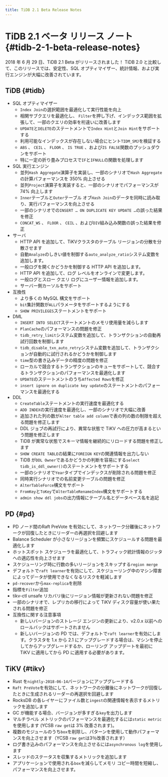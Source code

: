 ```yaml
---
title: TiDB 2.1 Beta Release Notes
---
```


# TiDB 2.1 ベータ リリース ノート {#tidb-2-1-beta-release-notes}

2018 年 6 月 29 日、TiDB 2.1 Beta がリリースされました！ TiDB 2.0 と比較して、このリリースでは、安定性、SQL オプティマイザー、統計情報、および実行エンジンが大幅に改善されています。

## TiDB {#tidb}

-   SQL オプティマイザー
    -   `Index Join`の選択範囲を最適化して実行性能を向上
    -   相関サブクエリを最適化し、 `Filter`を押し下げ、インデックス範囲を拡張して、一部のクエリの効率を桁違いに改善します
    -   `UPDATE`と`DELETE`のステートメントで`Index Hint`と`Join Hint`をサポートする
    -   利用可能なインデックスが存在しない場合にヒント`TIDM_SMJ`を検証する
    -   `ABS` 、 `CEIL` 、 `FLOOR` 、 `IS TRUE` 、および`IS FALSE`関数のプッシュダウンをサポート
    -   特に一定の折り畳みプロセスで`IF`と`IFNULL`の関数を処理します
-   SQL 実行エンジン
    -   並列`Hash Aggregate`演算子を実装し、一部のシナリオで`Hash Aggregate`の計算パフォーマンスを 350% 向上させる
    -   並列`Project`演算子を実装すると、一部のシナリオでパフォーマンスが 74% 向上します
    -   `Inner`テーブルと`Outer`テーブル オブ`Hash Join`のデータを同時に読み取り、実行パフォーマンスを向上させる
    -   一部のシナリオでの`INSERT … ON DUPLICATE KEY UPDATE …`の誤った結果を修正
    -   `CONCAT_WS` 、 `FLOOR` 、 `CEIL` 、および`DIV`組み込み関数の誤った結果を修正
-   サーバ
    -   HTTP API を追加して、TiKVクラスタのテーブル リージョンの分散を分散させます
    -   自動`Analyze`のしきい値を制御する`auto_analyze_ratio`システム変数を追加します。
    -   一般ログを開くかどうかを制御する HTTP API を追加します。
    -   HTTP API を追加して、ログ レベルをオンラインで変更します。
    -   一般ログとスロー クエリ ログにユーザー情報を追加します。
    -   サーバー側カーソルをサポート
-   互換性
    -   より多くの MySQL 構文をサポート
    -   `bit`集計関数が`ALL`パラメータをサポートするようにする
    -   `SHOW PRIVILEGES`ステートメントをサポート
-   DML
    -   `INSERT INTO SELECT`ステートメントのメモリ使用量を減らします
    -   `PlanCache`のパフォーマンスの問題を修正
    -   `tidb_retry_limit`システム変数を追加して、トランザクションの自動再試行回数を制御します
    -   `tidb_disable_txn_auto_retry`システム変数を追加して、トランザクションが自動的に試行されるかどうかを制御します
    -   `time`型の書き込みデータの精度の問題を修正
    -   ローカルで競合するトランザクションのキューをサポートして、競合するトランザクションのパフォーマンスを最適化します
    -   `UPDATE`のステートメントのうち`Affected Rows`を修正
    -   `insert ignore on duplicate key update`のステートメントのパフォーマンスを最適化する
-   DDL
    -   `CreateTable`ステートメントの実行速度を最適化する
    -   `ADD INDEX`の実行速度を最適化し、一部のシナリオで大幅に改善
    -   追加された列の数が`Alter table add column`で表の列の数の制限を超える問題を修正します
    -   DDL ジョブの再試行により、異常な状態で TiKV への圧力が高まるという問題を修正します
    -   TiDB が異常な状態でスキーマ情報を継続的にリロードする問題を修正します
    -   `SHOW CREATE TABLE`の結果に`FOREIGN KEY`の関連情報を出力しない
    -   TiDB が`DDL Owner`であるかどうかの判断を容易にする`select tidb_is_ddl_owner()`のステートメントをサポートする
    -   一部のシナリオで`Year`タイプでインデックスが削除される問題を修正
    -   同時実行シナリオでの名前変更テーブルの問題を修正
    -   `AlterTableForce`構文をサポート
    -   `FromKey`と`ToKey`で`AlterTableRenameIndex`構文をサポートする
    -   `admin show ddl jobs`の出力情報にテーブル名とデータベース名を追記

## PD {#pd}

-   PD ノード間のRaft PreVote を有効にして、ネットワーク分離後にネットワークが回復したときにリーダーの再選択を回避します
-   Balance Scheduler が小さなリージョンを頻繁にスケジュールする問題を最適化します
-   ホットスポット スケジューラを最適化して、トラフィック統計情報のジッタへの適応性を向上させます
-   スケジューリング時に行数の多いリージョンをスキップする`region merge`
-   デフォルトで`raft learner`を有効にして、スケジューリング中のマシン障害によってデータが使用できなくなるリスクを軽減します
-   `pd-recover`から`max-replica`を削除
-   指標を`Filter`追加
-   tikv-ctl unsafe リカバリ後にリージョン情報が更新されない問題を修正
-   一部のシナリオで、レプリカの移行によって TiKV ディスク容量が使い果たされる問題を修正
-   互換性に関する注意事項
    -   新しいバージョンのストレージ エンジンの更新により、v2.0.x 以前へのロールバックはサポートされません
    -   新しいバージョンの PD では、デフォルトで`raft learner`を有効にします。クラスタを 1.x から 2.1 にアップグレードする場合は、マシンを停止してからアップグレードするか、ローリング アップデートを最初に TiKV に適用してから PD に適用する必要があります。

## TiKV {#tikv}

-   Rust を`nightly-2018-06-14`バージョンにアップグレードする
-   `Raft PreVote`を有効にして、ネットワークの分離後にネットワークが回復したときに生成されるリーダーの再選択を回避します
-   RocksDB の各レイヤーにファイル数と`ingest`の関連情報を表示するメトリックを追加します
-   GC が機能する場合、バージョンが多すぎる`key`を出力します
-   マルチラベル メトリックのパフォーマンスを最適化するには`static metric`を使用します (YCSB `raw get`は 3% 改善されます)。
-   複数のモジュールのうち`box`を削除し、パターンを使用して動作パフォーマンスを向上させます（YCSB `raw get`は3％改善されます）
-   ログ書き込みのパフォーマンスを向上させるには`asynchronous log`を使用します
-   スレッドのステータスを収集するメトリックを追加します
-   アプリケーションで使用される`box`を減らしてメモリ コピー時間を短縮し、パフォーマンスを向上させます。
